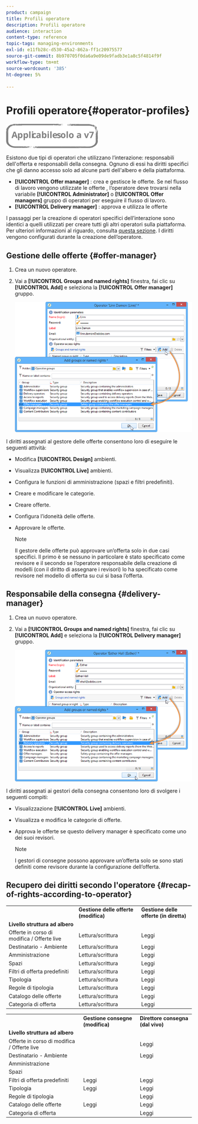 ```yaml
---
product: campaign
title: Profili operatore
description: Profili operatore
audience: interaction
content-type: reference
topic-tags: managing-environments
exl-id: e11fb28c-d530-45a2-862a-ff1c20975577
source-git-commit: 8b970705f0da6a9e09de9fadb3e1a8c5f4814f9f
workflow-type: tm+mt
source-wordcount: '385'
ht-degree: 5%

---
```


# Profili operatore{#operator-profiles}

![](../../assets/v7-only.svg)

Esistono due tipi di operatori che utilizzano l’interazione: responsabili dell&#39;offerta e responsabili della consegna. Ognuno di essi ha diritti specifici che gli danno accesso solo ad alcune parti dell&#39;albero e della piattaforma.

* **[!UICONTROL Offer manager]** : crea e gestisce le offerte. Se nel flusso di lavoro vengono utilizzate le offerte , l’operatore deve trovarsi nella variabile **[!UICONTROL Administrator]** o **[!UICONTROL Offer managers]** gruppo di operatori per eseguire il flusso di lavoro.
* **[!UICONTROL Delivery manager]** : approva e utilizza le offerte

I passaggi per la creazione di operatori specifici dell’interazione sono identici a quelli utilizzati per creare tutti gli altri operatori sulla piattaforma. Per ulteriori informazioni al riguardo, consulta [questa sezione](../../platform/using/access-management.md). I diritti vengono configurati durante la creazione dell’operatore.

## Gestione delle offerte {#offer-manager}

1. Crea un nuovo operatore.
1. Vai a **[!UICONTROL Groups and named rights]** finestra, fai clic su **[!UICONTROL Add]** e seleziona la **[!UICONTROL Offer manager]** gruppo.

   ![](assets/offer_operators_create_001.png)

I diritti assegnati al gestore delle offerte consentono loro di eseguire le seguenti attività:

* Modifica **[!UICONTROL Design]** ambienti.
* Visualizza **[!UICONTROL Live]** ambienti.
* Configura le funzioni di amministrazione (spazi e filtri predefiniti).
* Creare e modificare le categorie.
* Creare offerte.
* Configura l’idoneità delle offerte.
* Approvare le offerte.

   >[!NOTE]
   >
   >Il gestore delle offerte può approvare un’offerta solo in due casi specifici. Il primo è se nessuno in particolare è stato specificato come revisore e il secondo se l’operatore responsabile della creazione di modelli (con il diritto di assegnare i revisori) lo ha specificato come revisore nel modello di offerta su cui si basa l’offerta.

## Responsabile della consegna {#delivery-manager}

1. Crea un nuovo operatore.
1. Vai a **[!UICONTROL Groups and named rights]** finestra, fai clic su **[!UICONTROL Add]** e seleziona la **[!UICONTROL Delivery manager]** gruppo.

   ![](assets/offer_operators_create_002.png)

I diritti assegnati ai gestori della consegna consentono loro di svolgere i seguenti compiti:

* Visualizzazione **[!UICONTROL Live]** ambienti.
* Visualizza e modifica le categorie di offerte.
* Approva le offerte se questo delivery manager è specificato come uno dei suoi revisori.

   >[!NOTE]
   >
   >I gestori di consegne possono approvare un’offerta solo se sono stati definiti come revisore durante la configurazione dell’offerta.

## Recupero dei diritti secondo l&#39;operatore {#recap-of-rights-according-to-operator}

<table> 
 <tbody> 
  <tr> 
   <td> </td> 
   <td> <strong>Gestione delle offerte (modifica)</strong><br /> </td> 
   <td> <strong>Gestione delle offerte (in diretta)</strong><br /> </td> 
  </tr> 
  <tr> 
   <td> <strong>Livello struttura ad albero</strong><br /> </td> 
   <td> </td> 
   <td> </td> 
  </tr> 
  <tr> 
   <td> Offerte in corso di modifica / Offerte live<br /> </td> 
   <td> Lettura/scrittura<br /> </td> 
   <td> Leggi<br /> </td> 
  </tr> 
  <tr> 
   <td> Destinatario - Ambiente<br /> </td> 
   <td> Lettura/scrittura<br /> </td> 
   <td> Leggi<br /> </td> 
  </tr> 
  <tr> 
   <td> Amministrazione<br /> </td> 
   <td> Lettura/scrittura<br /> </td> 
   <td> Leggi<br /> </td> 
  </tr> 
  <tr> 
   <td> Spazi<br /> </td> 
   <td> Lettura/scrittura<br /> </td> 
   <td> Leggi<br /> </td> 
  </tr> 
  <tr> 
   <td> Filtri di offerta predefiniti<br /> </td> 
   <td> Lettura/scrittura<br /> </td> 
   <td> Leggi<br /> </td> 
  </tr> 
  <tr> 
   <td> Tipologia<br /> </td> 
   <td> Lettura/scrittura<br /> </td> 
   <td> Leggi<br /> </td> 
  </tr> 
  <tr> 
   <td> Regole di tipologia<br /> </td> 
   <td> Lettura/scrittura<br /> </td> 
   <td> Leggi<br /> </td> 
  </tr> 
  <tr> 
   <td> Catalogo delle offerte<br /> </td> 
   <td> Lettura/scrittura<br /> </td> 
   <td> Leggi<br /> </td> 
  </tr> 
  <tr> 
   <td> Categoria di offerta<br /> </td> 
   <td> Lettura/scrittura<br /> </td> 
   <td> Leggi<br /> </td> 
  </tr> 
 </tbody> 
</table>

<table> 
 <tbody> 
  <tr> 
   <td> </td> 
   <td> <strong>Gestione consegne (modifica)</strong><br /> </td> 
   <td> <strong>Direttore consegna (dal vivo)</strong><br /> </td> 
  </tr> 
  <tr> 
   <td> <strong>Livello struttura ad albero</strong><br /> </td> 
   <td> </td> 
   <td> </td> 
  </tr> 
  <tr> 
   <td> Offerte in corso di modifica / Offerte live<br /> </td> 
   <td> </td> 
   <td> Leggi<br /> </td> 
  </tr> 
  <tr> 
   <td> Destinatario - Ambiente<br /> </td> 
   <td> </td> 
   <td> Leggi<br /> </td> 
  </tr> 
  <tr> 
   <td> Amministrazione<br /> </td> 
   <td> </td> 
   <td> </td> 
  </tr> 
  <tr> 
   <td> Spazi<br /> </td> 
   <td> </td> 
   <td> </td> 
  </tr> 
  <tr> 
   <td> Filtri di offerta predefiniti<br /> </td> 
   <td> Leggi<br /> </td> 
   <td> Leggi<br /> </td> 
  </tr> 
  <tr> 
   <td> Tipologia<br /> </td> 
   <td> Leggi<br /> </td> 
   <td> Leggi<br /> </td> 
  </tr> 
  <tr> 
   <td> Regole di tipologia<br /> </td> 
   <td> </td> 
   <td> Leggi<br /> </td> 
  </tr> 
  <tr> 
   <td> Catalogo delle offerte<br /> </td> 
   <td> Leggi<br /> </td> 
   <td> Leggi<br /> </td> 
  </tr> 
  <tr> 
   <td> Categoria di offerta<br /> </td> 
   <td> </td> 
   <td> Leggi<br /> </td> 
  </tr> 
 </tbody> 
</table>
